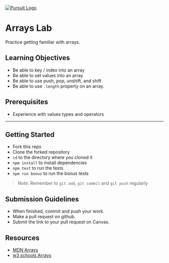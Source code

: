 [![Pursuit Logo](https://avatars1.githubusercontent.com/u/5825944?s=200&v=4)](https://pursuit.org)

# Arrays Lab

Practice getting familiar with arrays.

## Learning Objectives 
 * Be able to key / index into an array 
 * Be able to set values into an array 
 * Be able to use push, pop, unshift, and shift
 * Be able to use `.length` property on an array. 

## Prerequisites 
* Experience with values types and operators 

___

## Getting Started 
* Fork this repo
* Clone the forked repository
* `cd` to the directory where you cloned it
* `npm install` to install dependencies
* `npm test` to run the tests
* `npm run bonus` to run the bonus tests

> *Note*: Remember to `git add`, `git commit` and `git push` regularly

## Submission Guidelines
  * When finished, commit and push your work.
  * Make a pull request on github.
  * Submit the link to your pull request on Canvas. 

## Resources 
 - [MDN Arrays](https://developer.mozilla.org/en-US/docs/Web/JavaScript/Reference/Global_Objects/Array)
 - [w3 schools Arrays](https://www.w3schools.com/js/js_arrays.asp)

